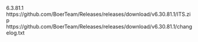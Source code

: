 <item>
<version>6.3.81.1</version>
<url>https://github.com/BoerTeam/Releases/releases/download/v6.30.81.1/ITS.zip</url>
<changelog> https://github.com/BoerTeam/Releases/releases/download/v6.30.81.1/changelog.txt </changelog>
</item>
